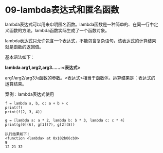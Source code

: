 # 09-lambda表达式和匿名函数

lambda表达式可以用来申明匿名函数。lambda函数是一种简单的、在同一行中定义函数的方法。lambda函数实际生成了一个函数对象。


lambda表达式只允许包含一个表达式，不能包含复杂语句，该表达式的计算结果就是函数的返回值。

基本语法如下：

**lambda arg1,arg2,arg3......:<表达式>**

arg1/arg2/arg3为函数的参数。<表达式>相当于函数体。运算结果是：表达式的运算结果。


案例：lambda表达式使用

```
f = lambda a, b, c: a + b + c
print(f)
print(f(2, 3, 4))

g = [lambda a: a * 2, lambda b: b * 3, lambda c: c * 4]
print(g[0](6), g[1](7), g[2](8))

执行结果如下：
<function <lambda> at 0x102b06cb0>
9
12 21 32

```
